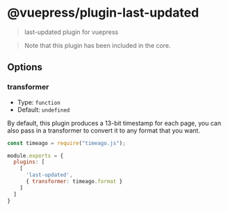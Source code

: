 # @vuepress/plugin-last-updated

> last-updated plugin for vuepress

> Note that this plugin has been included in the core.

## Options

### transformer

- Type: `function`
- Default: `undefined`

By default, this plugin produces a 13-bit timestamp for each page, you can also pass in a transformer to convert it to any format that you want.

``` javascript
const timeago = require("timeago.js");

module.exports = {
  plugins: [
    [ 
      'last-updated',
      { transformer: timeago.format }
    ]
  ]
}
```
